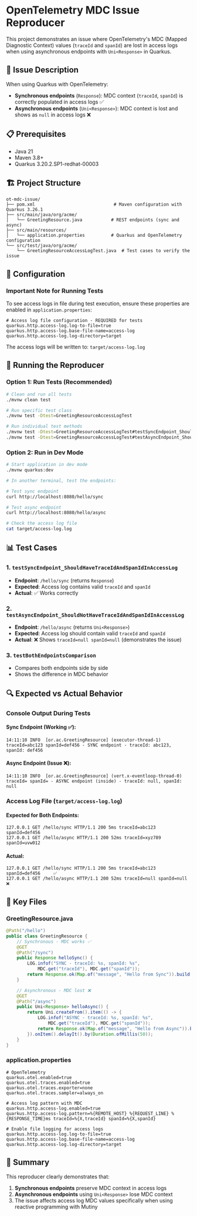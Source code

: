 # OpenTelemetry MDC Issue Reproducer

This project demonstrates an issue where OpenTelemetry's MDC (Mapped Diagnostic Context) values (`traceId` and `spanId`) are lost in access logs when using asynchronous endpoints with `Uni<Response>` in Quarkus.

## 🐛 Issue Description

When using Quarkus with OpenTelemetry:
- **Synchronous endpoints** (`Response`): MDC context (`traceId`, `spanId`) is correctly populated in access logs ✅
- **Asynchronous endpoints** (`Uni<Response>`): MDC context is lost and shows as `null` in access logs ❌

## 📋 Prerequisites

- Java 21
- Maven 3.8+
- Quarkus 3.20.2.SP1-redhat-00003

## 🏗️ Project Structure

```
ot-mdc-issue/
├── pom.xml                              # Maven configuration with Quarkus 3.26.1
├── src/main/java/org/acme/
│   └── GreetingResource.java           # REST endpoints (sync and async)
├── src/main/resources/
│   └── application.properties          # Quarkus and OpenTelemetry configuration
└── src/test/java/org/acme/
    └── GreetingResourceAccessLogTest.java  # Test cases to verify the issue
```

## 🔧 Configuration

### Important Note for Running Tests

To see access logs in file during test execution, ensure these properties are enabled in `application.properties`:

```properties
# Access log file configuration - REQUIRED for tests
quarkus.http.access-log.log-to-file=true
quarkus.http.access-log.base-file-name=access-log
quarkus.http.access-log.log-directory=target
```

The access logs will be written to: `target/access-log.log`

## 🚀 Running the Reproducer

### Option 1: Run Tests (Recommended)

```bash
# Clean and run all tests
./mvnw clean test

# Run specific test class
./mvnw test -Dtest=GreetingResourceAccessLogTest

# Run individual test methods
./mvnw test -Dtest=GreetingResourceAccessLogTest#testSyncEndpoint_ShouldHaveTraceIdAndSpanIdInAccessLog
./mvnw test -Dtest=GreetingResourceAccessLogTest#testAsyncEndpoint_ShouldNotHaveTraceIdAndSpanIdInAccessLog
```

### Option 2: Run in Dev Mode

```bash
# Start application in dev mode
./mvnw quarkus:dev

# In another terminal, test the endpoints:

# Test sync endpoint
curl http://localhost:8080/hello/sync

# Test async endpoint
curl http://localhost:8080/hello/async

# Check the access log file
cat target/access-log.log
```

## 📊 Test Cases

### 1. `testSyncEndpoint_ShouldHaveTraceIdAndSpanIdInAccessLog`
- **Endpoint**: `/hello/sync` (returns `Response`)
- **Expected**: Access log contains valid `traceId` and `spanId`
- **Actual**: ✅ Works correctly

### 2. `testAsyncEndpoint_ShouldNotHaveTraceIdAndSpanIdInAccessLog`
- **Endpoint**: `/hello/async` (returns `Uni<Response>`)
- **Expected**: Access log should contain valid `traceId` and `spanId`
- **Actual**: ❌ Shows `traceId=null spanId=null` (demonstrates the issue)

### 3. `testBothEndpointsComparison`
- Compares both endpoints side by side
- Shows the difference in MDC behavior

## 🔍 Expected vs Actual Behavior

### Console Output During Tests

#### Sync Endpoint (Working ✅):
```
14:11:10 INFO  [or.ac.GreetingResource] (executor-thread-1) traceId=abc123 spanId=def456 - SYNC endpoint - traceId: abc123, spanId: def456
```

#### Async Endpoint (Issue ❌):
```
14:11:10 INFO  [or.ac.GreetingResource] (vert.x-eventloop-thread-0) traceId= spanId= - ASYNC endpoint (inside) - traceId: null, spanId: null
```

### Access Log File (`target/access-log.log`)

#### Expected for Both Endpoints:
```
127.0.0.1 GET /hello/sync HTTP/1.1 200 5ms traceId=abc123 spanId=def456
127.0.0.1 GET /hello/async HTTP/1.1 200 52ms traceId=xyz789 spanId=uvw012
```

#### Actual:
```
127.0.0.1 GET /hello/sync HTTP/1.1 200 5ms traceId=abc123 spanId=def456     ✅
127.0.0.1 GET /hello/async HTTP/1.1 200 52ms traceId=null spanId=null       ❌
```

## 📝 Key Files

### GreetingResource.java
```java
@Path("/hello")
public class GreetingResource {
    // Synchronous - MDC works ✅
    @GET
    @Path("/sync")
    public Response helloSync() {
        LOG.infof("SYNC - traceId: %s, spanId: %s", 
            MDC.get("traceId"), MDC.get("spanId"));
        return Response.ok(Map.of("message", "Hello from Sync")).build();
    }

    // Asynchronous - MDC lost ❌
    @GET
    @Path("/async")
    public Uni<Response> helloAsync() {
        return Uni.createFrom().item(() -> {
            LOG.infof("ASYNC - traceId: %s, spanId: %s", 
                MDC.get("traceId"), MDC.get("spanId"));
            return Response.ok(Map.of("message", "Hello from Async")).build();
        }).onItem().delayIt().by(Duration.ofMillis(50));
    }
}
```

### application.properties
```properties
# OpenTelemetry
quarkus.otel.enabled=true
quarkus.otel.traces.enabled=true
quarkus.otel.traces.exporter=none
quarkus.otel.traces.sampler=always_on

# Access log pattern with MDC
quarkus.http.access-log.enabled=true
quarkus.http.access-log.pattern=%{REMOTE_HOST} %{REQUEST_LINE} %{RESPONSE_TIME}ms traceId=%{X,traceId} spanId=%{X,spanId}

# Enable file logging for access logs
quarkus.http.access-log.log-to-file=true
quarkus.http.access-log.base-file-name=access-log
quarkus.http.access-log.log-directory=target
```

## 🎯 Summary

This reproducer clearly demonstrates that:

1. **Synchronous endpoints** preserve MDC context in access logs
2. **Asynchronous endpoints** using `Uni<Response>` lose MDC context
3. The issue affects access log MDC values specifically when using reactive programming with Mutiny
